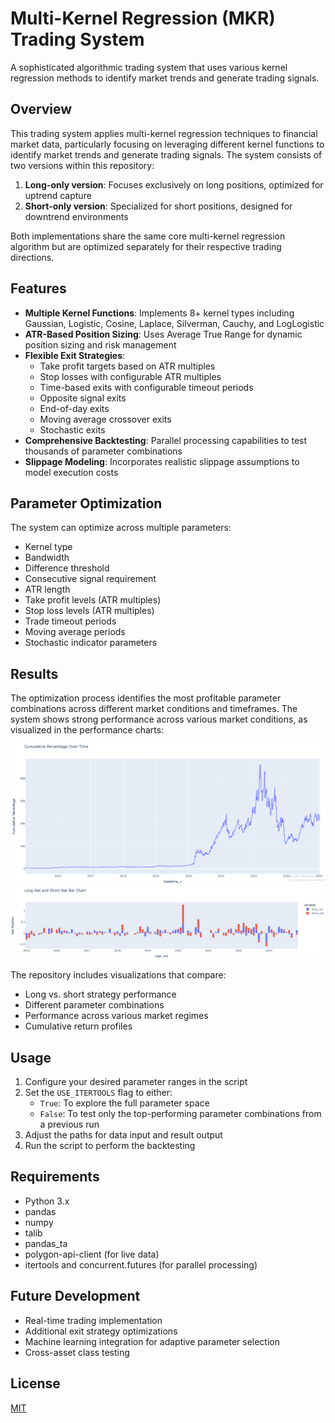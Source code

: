 # Multi-Kernel Regression (MKR) Trading System

A sophisticated algorithmic trading system that uses various kernel regression methods to identify market trends and generate trading signals.

## Overview

This trading system applies multi-kernel regression techniques to financial market data, particularly focusing on leveraging different kernel functions to identify market trends and generate trading signals. The system consists of two versions within this repository:

1. **Long-only version**: Focuses exclusively on long positions, optimized for uptrend capture
2. **Short-only version**: Specialized for short positions, designed for downtrend environments

Both implementations share the same core multi-kernel regression algorithm but are optimized separately for their respective trading directions.

## Features

- **Multiple Kernel Functions**: Implements 8+ kernel types including Gaussian, Logistic, Cosine, Laplace, Silverman, Cauchy, and LogLogistic
- **ATR-Based Position Sizing**: Uses Average True Range for dynamic position sizing and risk management
- **Flexible Exit Strategies**:
  - Take profit targets based on ATR multiples
  - Stop losses with configurable ATR multiples
  - Time-based exits with configurable timeout periods
  - Opposite signal exits
  - End-of-day exits
  - Moving average crossover exits
  - Stochastic exits
- **Comprehensive Backtesting**: Parallel processing capabilities to test thousands of parameter combinations
- **Slippage Modeling**: Incorporates realistic slippage assumptions to model execution costs

## Parameter Optimization

The system can optimize across multiple parameters:
- Kernel type
- Bandwidth
- Difference threshold
- Consecutive signal requirement
- ATR length
- Take profit levels (ATR multiples)
- Stop loss levels (ATR multiples)
- Trade timeout periods
- Moving average periods
- Stochastic indicator parameters

## Results

The optimization process identifies the most profitable parameter combinations across different market conditions and timeframes. The system shows strong performance across various market conditions, as visualized in the performance charts:

![Performance Chart](images/performance.png)
![Long vs Short Performance](images/long_vs_short_SMAs.png)

The repository includes visualizations that compare:
- Long vs. short strategy performance
- Different parameter combinations
- Performance across various market regimes
- Cumulative return profiles

## Usage

1. Configure your desired parameter ranges in the script
2. Set the `USE_ITERTOOLS` flag to either:
   - `True`: To explore the full parameter space
   - `False`: To test only the top-performing parameter combinations from a previous run
3. Adjust the paths for data input and result output
4. Run the script to perform the backtesting

## Requirements

- Python 3.x
- pandas
- numpy
- talib
- pandas_ta
- polygon-api-client (for live data)
- itertools and concurrent.futures (for parallel processing)

## Future Development

- Real-time trading implementation
- Additional exit strategy optimizations
- Machine learning integration for adaptive parameter selection
- Cross-asset class testing

## License

[MIT](LICENSE)

